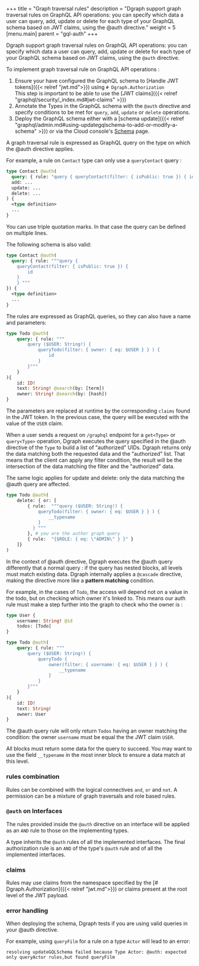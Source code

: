 +++
title = "Graph traversal rules"
description = "Dgraph support graph traversal rules on GraphQL API operations: you can specify which data a user can query, add, update or delete for each type of your GraphQL schema based on JWT claims, using the @auth directive."
weight = 5
[menu.main]
    parent = "gql-auth"
+++

Dgraph support graph traversal rules on GraphQL API operations: you can specify which data a user can query, add, update or delete for each type of your GraphQL schema based on JWT claims, using the ``@auth`` directive.


To implement graph traversal rule on GraphQL API operations  :
1. Ensure your have configured the GraphQL schema to [Handle JWT tokens]({{< relref "jwt.md">}}) using ``# Dgraph.Authorization``   
  This step is important to be able to use the [JWT claims]({{< relref "graphql/security/_index.md#jwt-claims" >}})
2. Annotate the Types in the GraphQL schema with the `@auth` directive and specify conditions to be met for `query`, `add`, `update` or `delete` operations.
3. Deploy the GraphQL schema either with a [schema update]({{< relref "graphql/admin.md#using-updategqlschema-to-add-or-modify-a-schema" >}}) or via the Cloud console's [Schema](https://cloud.dgraph.io/_/schema) page.


A graph traversal rule is expressed as GraphQL query on the type on which the @auth directive applies.

For example, a rule on ``Contact`` type can only use a ``queryContact`` query :

```graphql
type Contact @auth(
  query: { rule: "query { queryContact(filter: { isPublic: true }) { id } }" },
  add: ...
  update: ...
  delete: ...
) {
  <type definition>
  ...
}
```

You can use triple quotation marks. In that case the query can be defined on multiple lines.

The following schema is also valid:
```graphql
type Contact @auth(
  query: { rule: """query { 
    queryContact(filter: { isPublic: true }) { 
        id 
    } 
    } """ 
}) {
  <type definition>
  ...
}
```

The rules are expressed as GraphQL queries, so they can also have a name and parameters:
```graphql
type Todo @auth(
    query: { rule: """
        query ($USER: String!) { 
            queryTodo(filter: { owner: { eq: $USER } } ) { 
                id 
            } 
        }"""
    }
){
    id: ID!
    text: String! @search(by: [term])
    owner: String! @search(by: [hash])
}
```

The parameters are replaced at runtime by the corresponding ``claims`` found in the JWT token. In the previous case, the query will be executed with the value of the `USER` claim.

When a user sends a request on `/graphql` endpoint for a `get<Type>` or `query<Type>` operation, Dgraph executes the query specified in the @auth directive of the `Type` to build a list of "authorized" UIDs. Dgraph returns only the data matching both the requested data and the "authorized" list. That means that the client can apply any filter condition, the result will be the intersection of the data matching the filter and the "authorized" data.  

The same logic applies for update<Type> and delete<Type>: only the data matching the @auth query are affected.
```graphql
type Todo @auth(
    delete: { or: [ 
        { rule:  """query ($USER: String!) { 
            queryTodo(filter: { owner: { eq: $USER } } ) { 
                __typename 
            } 
          } """ 
        }, # you are the author graph query
        { rule:  "{$ROLE: { eq: \"ADMIN\" } }" }
    ]}
)
```

In the context of @auth directive, Dgraph executes the @auth query differently that a normal query : if the query has nested blocks, all levels must match existing data. Dgraph internally applies a `@cascade` directive, making the directive more like a **pattern matching** condition. 

For example, in the cases of `Todo`, the access will depend not on a value in the todo, but on checking which owner it's linked to.
This means our auth rule must make a step further into the graph to check who the owner is :

```graphql
type User {
	username: String! @id
	todos: [Todo]
}

type Todo @auth(
    query: { rule: """
        query ($USER: String!) {
            queryTodo {
                owner(filter: { username: { eq: $USER } } ) {
                    __typename
                }
            }
        }"""
    }
){
	id: ID!
	text: String!
	owner: User
}
```

The @auth query rule will only return ``Todos`` having an owner matching the condition: the owner ``username`` must be equal the the JWT claim ``USER``.

All blocks must return some data for the query to succeed. You may want to use the field `__typename` in the most inner block to ensure a data match at this level.


### rules combination

Rules can be combined with the logical connectives ``and``, ``or`` and ``not``.
A permission can be a mixture of graph traversals and role based rules.

### `@auth` on Interfaces

The rules provided inside the `@auth` directive on an interface will be applied as an `AND` rule to those on the implementing types.

A type inherits the `@auth` rules of all the implemented interfaces. The final authorization rule is an `AND` of the type's `@auth` rule and of all the implemented interfaces.

### claims

Rules may use claims from the namespace specified by the [# Dgraph.Authorization]({{< relref "jwt.md">}}) or claims present at the root level of the JWT payload.

### error handling

When deploying the schema, Dgraph tests if you are using valid queries in your @auth directive.

For example, using ``queryFilm`` for a rule on a type ``Actor`` will lead to an error:
```
resolving updateGQLSchema failed because Type Actor: @auth: expected only queryActor rules,but found queryFilm
```